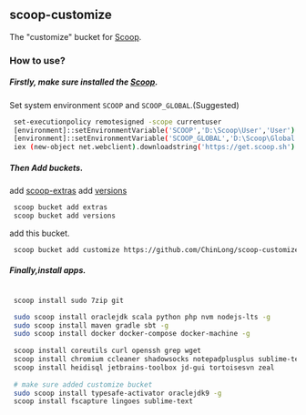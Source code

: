 ## scoop-customize

The "customize" bucket for [Scoop](http://scoop.sh).


### How to use?


##### Firstly, make sure installed the [Scoop](http://scoop.sh/).


Set system environment ```SCOOP``` and ```SCOOP_GLOBAL```.(Suggested)

```bash
 set-executionpolicy remotesigned -scope currentuser
 [environment]::setEnvironmentVariable('SCOOP','D:\Scoop\User','User')
 [environment]::setEnvironmentVariable('SCOOP_GLOBAL','D:\Scoop\Global','Machine')
 iex (new-object net.webclient).downloadstring('https://get.scoop.sh')
```


##### Then Add buckets.


add [scoop-extras](https://github.com/lukesampson/scoop-extras.git)
add [versions](https://github.com/scoopinstaller/versions.git)

```bash
 scoop bucket add extras
 scoop bucket add versions
```

add this bucket.

```bash
 scoop bucket add customize https://github.com/ChinLong/scoop-customize.git
```


##### Finally,install apps.


```bash

 scoop install sudo 7zip git

 sudo scoop install oraclejdk scala python php nvm nodejs-lts -g
 sudo scoop install maven gradle sbt -g
 sudo scoop install docker docker-compose docker-machine -g 
 
 scoop install coreutils curl openssh grep wget
 scoop install chromium ccleaner shadowsocks notepadplusplus sublime-text lingoes
 scoop install heidisql jetbrains-toolbox jd-gui tortoisesvn zeal
 
 # make sure added customize bucket
 sudo scoop install typesafe-activator oraclejdk9 -g
 scoop install fscapture lingoes sublime-text

```